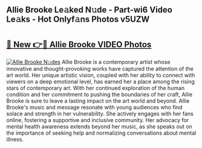 ## Allie Brooke Le𝚊ked N𝚞de - Part-wi6 Video Le𝚊ks - Hot Onlyf𝚊ns Photos v5UZW

# <h2><a href="http://ab69751.deff.icu/?id=Allie+Brooke">🔗 New 👉🔴 Allie Brooke VIDEO Photos</a></h2>

[![Allie Brooke N𝚞des](https://i.imgur.com/rIISA9y.gif)](http://ab69751.deff.icu/?id=Allie+Brooke)
Allie Brooke is a contemporary artist whose innovative and thought-provoking works have captured the attention of the art world. Her unique artistic vision, coupled with her ability to connect with viewers on a deep emotional level, has earned her a place among the rising stars of contemporary art. With her continued exploration of the human condition and her commitment to pushing the boundaries of her craft, Allie Brooke is sure to leave a lasting impact on the art world and beyond. Allie Brooke's music and message resonate with young audiences who find solace and strength in her vulnerability. She actively engages with her fans online, fostering a supportive and inclusive community. Her advocacy for mental health awareness extends beyond her music, as she speaks out on the importance of seeking help and normalizing conversations about mental illness.
